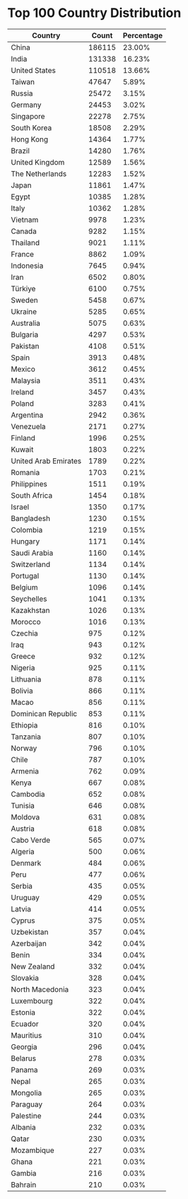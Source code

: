 # Top 100 Country Distribution
| Country | Count | Percentage |
|----|----|----|
| China | 186115 | 23.00% |
| India | 131338 | 16.23% |
| United States | 110518 | 13.66% |
| Taiwan | 47647 | 5.89% |
| Russia | 25472 | 3.15% |
| Germany | 24453 | 3.02% |
| Singapore | 22278 | 2.75% |
| South Korea | 18508 | 2.29% |
| Hong Kong | 14364 | 1.77% |
| Brazil | 14280 | 1.76% |
| United Kingdom | 12589 | 1.56% |
| The Netherlands | 12283 | 1.52% |
| Japan | 11861 | 1.47% |
| Egypt | 10385 | 1.28% |
| Italy | 10362 | 1.28% |
| Vietnam | 9978 | 1.23% |
| Canada | 9282 | 1.15% |
| Thailand | 9021 | 1.11% |
| France | 8862 | 1.09% |
| Indonesia | 7645 | 0.94% |
| Iran | 6502 | 0.80% |
| Türkiye | 6100 | 0.75% |
| Sweden | 5458 | 0.67% |
| Ukraine | 5285 | 0.65% |
| Australia | 5075 | 0.63% |
| Bulgaria | 4297 | 0.53% |
| Pakistan | 4108 | 0.51% |
| Spain | 3913 | 0.48% |
| Mexico | 3612 | 0.45% |
| Malaysia | 3511 | 0.43% |
| Ireland | 3457 | 0.43% |
| Poland | 3283 | 0.41% |
| Argentina | 2942 | 0.36% |
| Venezuela | 2171 | 0.27% |
| Finland | 1996 | 0.25% |
| Kuwait | 1803 | 0.22% |
| United Arab Emirates | 1789 | 0.22% |
| Romania | 1703 | 0.21% |
| Philippines | 1511 | 0.19% |
| South Africa | 1454 | 0.18% |
| Israel | 1350 | 0.17% |
| Bangladesh | 1230 | 0.15% |
| Colombia | 1219 | 0.15% |
| Hungary | 1171 | 0.14% |
| Saudi Arabia | 1160 | 0.14% |
| Switzerland | 1134 | 0.14% |
| Portugal | 1130 | 0.14% |
| Belgium | 1096 | 0.14% |
| Seychelles | 1041 | 0.13% |
| Kazakhstan | 1026 | 0.13% |
| Morocco | 1016 | 0.13% |
| Czechia | 975 | 0.12% |
| Iraq | 943 | 0.12% |
| Greece | 932 | 0.12% |
| Nigeria | 925 | 0.11% |
| Lithuania | 878 | 0.11% |
| Bolivia | 866 | 0.11% |
| Macao | 856 | 0.11% |
| Dominican Republic | 853 | 0.11% |
| Ethiopia | 816 | 0.10% |
| Tanzania | 807 | 0.10% |
| Norway | 796 | 0.10% |
| Chile | 787 | 0.10% |
| Armenia | 762 | 0.09% |
| Kenya | 667 | 0.08% |
| Cambodia | 652 | 0.08% |
| Tunisia | 646 | 0.08% |
| Moldova | 631 | 0.08% |
| Austria | 618 | 0.08% |
| Cabo Verde | 565 | 0.07% |
| Algeria | 500 | 0.06% |
| Denmark | 484 | 0.06% |
| Peru | 477 | 0.06% |
| Serbia | 435 | 0.05% |
| Uruguay | 429 | 0.05% |
| Latvia | 414 | 0.05% |
| Cyprus | 375 | 0.05% |
| Uzbekistan | 357 | 0.04% |
| Azerbaijan | 342 | 0.04% |
| Benin | 334 | 0.04% |
| New Zealand | 332 | 0.04% |
| Slovakia | 328 | 0.04% |
| North Macedonia | 323 | 0.04% |
| Luxembourg | 322 | 0.04% |
| Estonia | 322 | 0.04% |
| Ecuador | 320 | 0.04% |
| Mauritius | 310 | 0.04% |
| Georgia | 296 | 0.04% |
| Belarus | 278 | 0.03% |
| Panama | 269 | 0.03% |
| Nepal | 265 | 0.03% |
| Mongolia | 265 | 0.03% |
| Paraguay | 264 | 0.03% |
| Palestine | 244 | 0.03% |
| Albania | 232 | 0.03% |
| Qatar | 230 | 0.03% |
| Mozambique | 227 | 0.03% |
| Ghana | 221 | 0.03% |
| Gambia | 216 | 0.03% |
| Bahrain | 210 | 0.03% |
